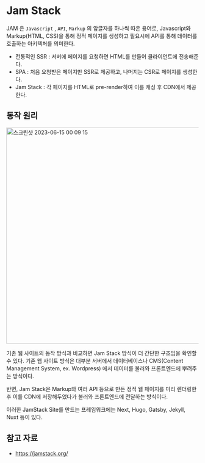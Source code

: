 # Jam Stack

JAM 은 `Javascript` , `API`, `Markup` 의 앞글자를 하나씩 따온 용어로, Javascript와 Markup(HTML, CSS)을 통해 정적 페이지를 생성하고 필요시에 API를 통해 데이터를 호출하는 아키텍처를 의미한다. 

- 전통적인 SSR : 서버에 페이지를 요청하면 HTML를 만들어 클라이언트에 전송해준다.
- SPA : 처음 요청받은 페이지만 SSR로 제공하고, 나머지는 CSR로 페이지를 생성한다.
- Jam Stack : 각 페이지를 HTML로 pre-render하여 이를 캐싱 후 CDN에서 제공한다. 

## 동작 원리 

<img width="567" alt="스크린샷 2023-06-15 00 09 15" src="https://github.com/ballsona/Study/assets/67703882/1fd795ff-31b8-4491-a1c5-1c8a03396f2d">

기존 웹 사이트의 동작 방식과 비교하면 Jam Stack 방식이 더 간단한 구조임을 확인할 수 있다. 기존 웹 사이트 방식은 대부분 서버에서 데이터베이스나 CMS(Content Management System, ex. Wordpress) 에서 데이터를 불러와 프론트엔드에 뿌려주는 방식이다. 

반면, Jam Stack은 Markup와 여러 API 등으로 만든 정적 웹 페이지를 미리 렌더링한 후 이를 CDN에 저장해두었다가 불러와 프론트엔드에 전달하는 방식이다.

이러한 JamStack Site를 만드는 프레임워크에는 Next, Hugo, Gatsby, Jekyll, Nuxt 등이 있다. 

## 참고 자료

- https://jamstack.org/